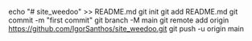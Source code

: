 echo "# site_weedoo" >> README.md
git init
git add README.md
git commit -m "first commit"
git branch -M main
git remote add origin https://github.com/IgorSanthos/site_weedoo.git
git push -u origin main